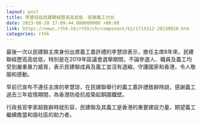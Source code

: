 ```yaml
---
layout: post
title: 李慧琼指民建聯經歷高高低低　感謝義工付出
date: 2023-08-20 17:09:44.000000000 +08:00
link: https://news.rthk.hk/rthk/ch/component/k2/1714312-20230820.htm
categories: rthk
---
```


最後一次以民建聯主席身份出席義工嘉許禮的李慧琼表示，擔任主席8年來，民建聯經歷高高低低，特別是在2019年區議會選舉期間，不論參選人、職員及義工均受到嚴重暴力威脅，表示民建聯成員及義工並沒有退縮，守護國家和香港，令人敬服和感動。

早前已宣布不連任主席的李慧琼，在民建聯舉行的義工嘉許禮致辭時說，感謝義工過去三年疫情期間，為香港防疫抗疫築起銅牆鐵壁。

行政長官李家超致辭時就形容，民建聯及其義工是香港的重要建設力量，期望義工繼續擔當和諧社區的助力者。
